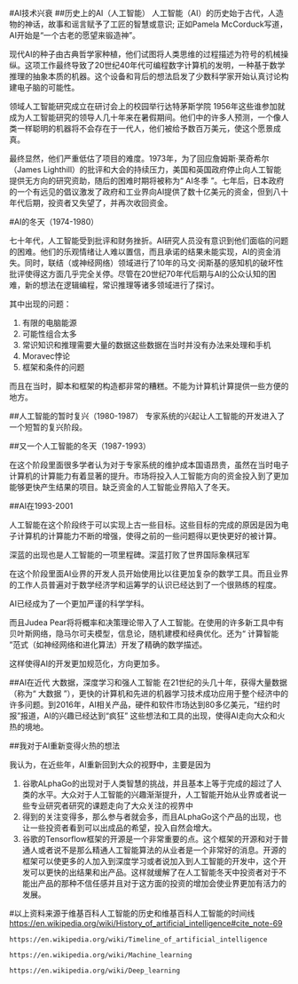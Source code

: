 #AI技术兴衰
##历史上的AI（人工智能）
人工智能（AI）的历史始于古代，人造物的神话，故事和谣言赋予了工匠的智慧或意识; 正如Pamela McCorduck写道，AI开始是“一个古老的愿望来锻造神”。

现代AI的种子由古典哲学家种植，他们试图将人类思维的过程描述为符号的机械操纵。这项工作最终导致了20世纪40年代可编程数字计算机的发明，一种基于数学推理的抽象本质的机器。这个设备和背后的想法启发了少数科学家开始认真讨论构建电子脑的可能性。

领域人工智能研究成立在研讨会上的校园举行达特茅斯学院 1956年这些谁参加就成为人工智能研究的领导人几十年来在暑假期间。他们中的许多人预测，一个像人类一样聪明的机器将不会存在于一代人，他们被给予数百万美元，使这个愿景成真。

最终显然，他们严重低估了项目的难度。1973年，为了回应詹姆斯·莱奇希尔（James Lighthill）的批评和大会的持续压力，美国和英国政府停止向人工智能提供无方向的研究资助，随后的困难时期将被称为“ AI冬季 ”。七年后，日本政府的一个有远见的倡议激发了政府和工业界向AI提供了数十亿美元的资金，但到八十年代后期，投资者又失望了，并再次收回资金。

#AI的冬天（1974-1980）

七十年代，人工智能受到批评和财务挫折。AI研究人员没有意识到他们面临的问题的困难。他们的乐观情绪让人难以置信，而且承诺的结果未能实现，AI的资金消失。同时，联结（或神经网络）领域进行了10年的马文·闵斯基的感知机的破坏性批评使得这方面几乎完全关停。尽管在20世纪70年代后期与AI的公众认知的困难，新的想法在逻辑编程，常识推理等诸多领域进行了探讨。

其中出现的问题：


1. 有限的电脑能源
2. 可能性组合太多
3. 常识知识和推理需要大量的数据这些数据在当时并没有办法来处理和手机
4. Moravec悖论
5. 框架和条件的问题

而且在当时，脚本和框架的构造都非常的糟糕。不能为计算机计算提供一些方便的地方。

##人工智能的暂时复兴（1980-1987）
专家系统的兴起让人工智能的开发进入了一个短暂的复兴阶段。

##又一个人工智能的冬天（1987-1993）

在这个阶段里面很多学者认为对于专家系统的维护成本国语昂贵，虽然在当时电子计算机的计算能力有着显著的提升。市场将投入人工智能方向的资金投入到了更加能够更快产生结果的项目。缺乏资金的人工智能业界陷入了冬天。

##AI在1993-2001

人工智能在这个阶段终于可以实现上古一些目标。这些目标的完成的原因是因为电子计算机的计算能力不断的增强，使得之前的一些问题得以更快更好的被计算。

深蓝的出现也是人工智能的一项里程碑。深蓝打败了世界国际象棋冠军

在这个阶段里面AI业界的开发人员开始使用比以往更加复杂的数学工具。而且业界的工作人员普遍对于数学经济学和运筹学的认识已经达到了一个很熟练的程度。

AI已经成为了一个更加严谨的科学学科。

而且Judea Pear将将概率和决策理论带入了人工智能。在使用的许多新工具中有贝叶斯网络，隐马尔可夫模型，信息论，随机建模和经典优化。还为“ 计算智能 ”范式（如神经网络和进化算法）开发了精确的数学描述。

这样使得AI的开发更加规范化，方向更加多。

##AI在近代 大数据，深度学习和强人工智能
在21世纪的头几十年，获得大量数据（称为“ 大数据 ”），更快的计算机和先进的机器学习技术成功应用于整个经济中的许多问题。到2016年，AI相关产品，硬件和软件市场达到80多亿美元，“纽约时报”报道，AI的兴趣已经达到“疯狂”
这些想法和工具的出现，使得AI走向大众和火热的境地。

##我对于AI重新变得火热的想法

我认为，在近些年，AI重新回到大众的视野中，主要是因为
1. 谷歌ALphaGo的出现对于人类智慧的挑战，并且基本上等于完成的超过了人类的水平。大众对于人工智能的兴趣渐渐提升，人工智能开始从业界或者说一些专业研究者研究的课题走向了大众关注的视界中
2. 得到的关注变得多，那么参与者就会多，而且ALphaGo这个产品的出现，也让一些投资者看到可以出成品的希望，投入自然会增大。
3. 谷歌的Tensorflow框架的开源是一个非常重要的点。这个框架的开源和对于普通人或者说不是那么精通人工智能算法的从业者是一个非常好的消息。开源的框架可以使更多的人加入到深度学习或者说加入到人工智能的开发中，这个开发可以更快的出结果和出产品。这样就缓解了在人工智能冬天中投资者对于不能出产品的那种不信任感并且对于这方面的投资的增加会使业界更加有活力的发展。


#以上资料来源于维基百科人工智能的历史和维基百科人工智能的时间线
	https://en.wikipedia.org/wiki/History_of_artificial_intelligence#cite_note-69

	https://en.wikipedia.org/wiki/Timeline_of_artificial_intelligence
	
	https://en.wikipedia.org/wiki/Machine_learning

	https://en.wikipedia.org/wiki/Deep_learning



